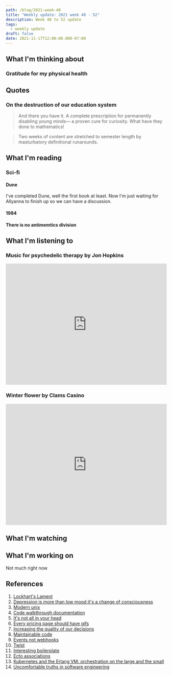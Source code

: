 ```yaml
---
path: /blog/2021-week-48
title: "Weekly update: 2021 week 48 - 52"
description: Week 48 to 52 update
tags:
  - weekly update
draft: false
date: 2021-11-17T12:00:00.000-07:00
---
```


## What I'm thinking about

### Gratitude for my physical health

## Quotes

### On the destruction of our education system

> And there you have it. A complete prescription for permanently disabling young minds— a proven cure for curiosity. What have they done to mathematics!

> Two weeks of content are stretched to semester length by masturbatory
> definitional runarounds.

## What I'm reading

### Sci-fi

#### Dune

I've completed Dune, well the first book at least. Now I'm just waiting for Allyanna to finish up so we can have a discussion.

#### 1984

#### There is no antimemtics division

## What I'm listening to

### Music for psychedelic therapy by Jon Hopkins

<iframe src="https://open.spotify.com/embed/album/2zY5p176SfmupXceLKT6bH" width="100%" height="380" frameBorder="0" allowtransparency="true" allow="encrypted-media"></iframe>

### Winter flower by Clams Casino

<iframe src="https://open.spotify.com/embed/album/259OLvPj1qoZpCXXQRavBx" width="100%" height="380" frameBorder="0" allowtransparency="true" allow="encrypted-media"></iframe>

## What I'm watching

## What I'm working on

Not much right now

## References

[lockhart]: https://discord.com/channels/@me/478024443692580914/910671035425247293
[depression]: https://psyche.co/ideas/depression-is-more-than-low-mood-its-a-change-of-consciousness
[unix]: https://github.com/ibraheemdev/modern-unix
[doc]: https://www.infoq.com/articles/code-walkthrough-documentation/
[head]: https://www.firstthings.com/article/2021/12/its-not-all-in-your-head
[pricing]: https://tdinh.notion.site/Every-pricing-page-should-have-GIFs-e74d6d363d4c4d33b5ff754452f7ab96
[brex]: https://building.brex.com/increasing-the-quality-of-our-decisions-e6e0f7e7a9dc
[maintainable]: https://max.engineer/maintainable-code
[events]: https://blog.sequin.io/events-not-webhooks
[boilerplate]: https://www.molecule.dev/
[twist]: https://twist.com/
[ecto]: http://blog.plataformatec.com.br/2015/08/working-with-ecto-associations-and-embeds/
[k8s-elixir]: http://blog.plataformatec.com.br/2019/10/kubernetes-and-the-erlang-vm-orchestration-on-the-large-and-the-small/
[truths]: https://buttondown.email/hillelwayne/archive/uncomfortable-truths-in-software-engineering/

1. [Lockhart's Lament][lockhart]
1. [Depression is more than low mood it's a change of consciousness][depression]
1. [Modern unix][unix]
1. [Code walkthrough documentation][doc]
1. [It's not all in your head][head]
1. [Every pricing page should have gifs](https://tdinh.notion.site/Every-pricing-page-should-have-GIFs-e74d6d363d4c4d33b5ff754452f7ab96)
1. [Increasing the quality of our decisions][brex]
1. [Maintainable code][maintainable]
1. [Events not webhooks][events]
1. [Twist][twist]
1. [Interesting boilerplate][boilerplate]
1. [Ecto associations][ecto]
1. [Kubernetes and the Erlang VM: orchestration on the large and the small][k8s-elixir]
1. [Uncomfortable truths in software engineering][truths]
